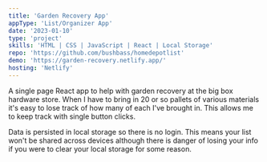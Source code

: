 ```yaml
---
title: 'Garden Recovery App'
appType: 'List/Organizer App'
date: '2023-01-10'
type: 'project'
skills: 'HTML | CSS | JavaScript | React | Local Storage'
repo: 'https://github.com/bushbass/homedepotlist'
demo: 'https://garden-recovery.netlify.app/'
hosting: 'Netlify'
---
```


A single page React app to help with garden recovery at the big box hardware store. When I have to bring in 20 or so pallets of various materials it's easy to lose track of how many of each I've brought in. This allows me to keep track with single button clicks.

Data is persisted in local storage so there is no login. This means your list won't be shared across devices although there is danger of losing your info if you were to clear your local storage for some reason.
